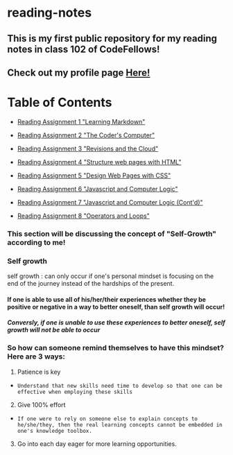# reading-notes
## This is my first public repository for my reading notes in class 102 of CodeFellows!
## Check out my profile page [Here!](https://github.com/alexvogt18)
# **Table of Contents**
- [Reading Assignment 1 "Learning Markdown"](rassign1.md)

- [Reading Assignment 2 "The Coder's Computer"](rassign2.md)

- [Reading Assignment 3 "Revisions and the Cloud"](rassign3.md)

- [Reading Assignment 4 "Structure web pages with HTML"](rassign4.md)

- [Reading Assignment 5 "Design Web Pages with CSS"](rassign5.md)

- [Reading Assignment 6 "Javascript and Computer Logic"](rassign6.md)

- [Reading Assignment 7 "Javascript and Computer Logic (Cont'd)"](rassign7.md)

- [Reading Assignment 8 "Operators and Loops"](rassign8.md)

### **This section will be discussing the concept of "Self-Growth" according to me!**
### Self growth
self growth
: can only occur if one's personal mindset is focusing on the end of the journey instead of the hardships of the present.
#### If one is able to use all of his/her/their experiences whether they be positive or negative in a way to better oneself, than self growth will occur!
#### *Conversly, if one is unable to use these experiences to better oneself, self growth will not be able to occur*
### So how can someone remind themselves to have this mindset? **Here are 3 ways:**
1. Patience is key
-     Understand that new skills need time to develop so that one can be effective when employing these skills
2. Give 100% effort
-     If one were to rely on someone else to explain concepts to he/she/they, then the real learning concepts cannot be embedded in one's knowledge toolbox.
3. Go into each day eager for more learning opportunities.
